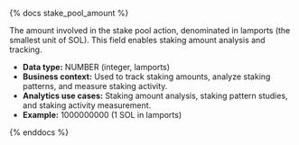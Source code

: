 {% docs stake_pool_amount %}

The amount involved in the stake pool action, denominated in lamports (the smallest unit of SOL). This field enables staking amount analysis and tracking.

- **Data type:** NUMBER (integer, lamports)
- **Business context:** Used to track staking amounts, analyze staking patterns, and measure staking activity.
- **Analytics use cases:** Staking amount analysis, staking pattern studies, and staking activity measurement.
- **Example:** 1000000000 (1 SOL in lamports)

{% enddocs %}